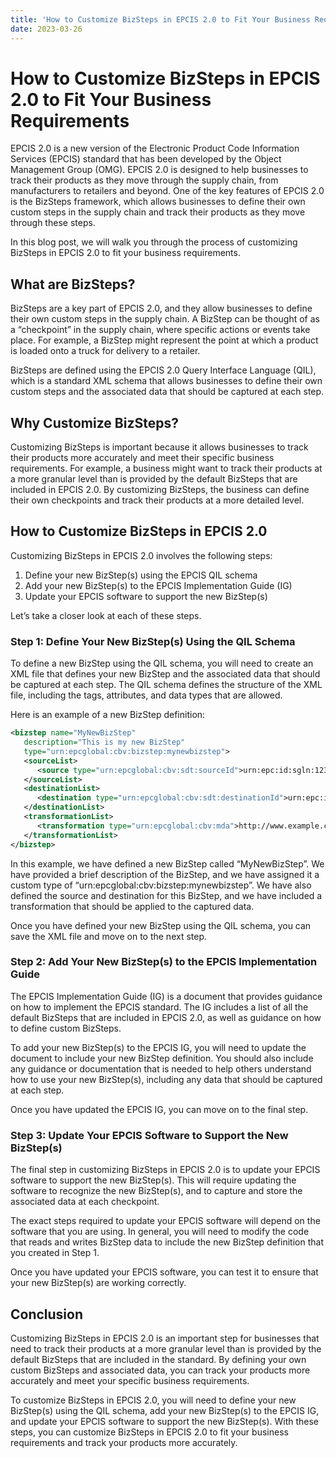 ```yaml
---
title: 'How to Customize BizSteps in EPCIS 2.0 to Fit Your Business Requirements'
date: 2023-03-26
---
```


# How to Customize BizSteps in EPCIS 2.0 to Fit Your Business Requirements

EPCIS 2.0 is a new version of the Electronic Product Code Information Services (EPCIS) standard that has been developed by the Object Management Group (OMG). EPCIS 2.0 is designed to help businesses to track their products as they move through the supply chain, from manufacturers to retailers and beyond. One of the key features of EPCIS 2.0 is the BizSteps framework, which allows businesses to define their own custom steps in the supply chain and track their products as they move through these steps.

In this blog post, we will walk you through the process of customizing BizSteps in EPCIS 2.0 to fit your business requirements.

## What are BizSteps?

BizSteps are a key part of EPCIS 2.0, and they allow businesses to define their own custom steps in the supply chain. A BizStep can be thought of as a “checkpoint” in the supply chain, where specific actions or events take place. For example, a BizStep might represent the point at which a product is loaded onto a truck for delivery to a retailer.

BizSteps are defined using the EPCIS 2.0 Query Interface Language (QIL), which is a standard XML schema that allows businesses to define their own custom steps and the associated data that should be captured at each step.

## Why Customize BizSteps?

Customizing BizSteps is important because it allows businesses to track their products more accurately and meet their specific business requirements. For example, a business might want to track their products at a more granular level than is provided by the default BizSteps that are included in EPCIS 2.0. By customizing BizSteps, the business can define their own checkpoints and track their products at a more detailed level.

## How to Customize BizSteps in EPCIS 2.0

Customizing BizSteps in EPCIS 2.0 involves the following steps:

1. Define your new BizStep(s) using the EPCIS QIL schema
2. Add your new BizStep(s) to the EPCIS Implementation Guide (IG)
3. Update your EPCIS software to support the new BizStep(s)

Let’s take a closer look at each of these steps.

### Step 1: Define Your New BizStep(s) Using the QIL Schema

To define a new BizStep using the QIL schema, you will need to create an XML file that defines your new BizStep and the associated data that should be captured at each step. The QIL schema defines the structure of the XML file, including the tags, attributes, and data types that are allowed.

Here is an example of a new BizStep definition:

```xml
<bizstep name="MyNewBizStep"
   description="This is my new BizStep"
   type="urn:epcglobal:cbv:bizstep:mynewbizstep">
   <sourceList>
      <source type="urn:epcglobal:cbv:sdt:sourceId">urn:epc:id:sgln:12345.1234.0</source>
   </sourceList>
   <destinationList>
      <destination type="urn:epcglobal:cbv:sdt:destinationId">urn:epc:id:sgln:67890.5678.0</destination>
   </destinationList>
   <transformationList>
      <transformation type="urn:epcglobal:cbv:mda">http://www.example.com/transformations/mytransformation</transformation>
   </transformationList>
</bizstep>
```

In this example, we have defined a new BizStep called “MyNewBizStep”. We have provided a brief description of the BizStep, and we have assigned it a custom type of “urn:epcglobal:cbv:bizstep:mynewbizstep”. We have also defined the source and destination for this BizStep, and we have included a transformation that should be applied to the captured data.

Once you have defined your new BizStep using the QIL schema, you can save the XML file and move on to the next step.

### Step 2: Add Your New BizStep(s) to the EPCIS Implementation Guide

The EPCIS Implementation Guide (IG) is a document that provides guidance on how to implement the EPCIS standard. The IG includes a list of all the default BizSteps that are included in EPCIS 2.0, as well as guidance on how to define custom BizSteps.

To add your new BizStep(s) to the EPCIS IG, you will need to update the document to include your new BizStep definition. You should also include any guidance or documentation that is needed to help others understand how to use your new BizStep(s), including any data that should be captured at each step.

Once you have updated the EPCIS IG, you can move on to the final step.

### Step 3: Update Your EPCIS Software to Support the New BizStep(s)

The final step in customizing BizSteps in EPCIS 2.0 is to update your EPCIS software to support the new BizStep(s). This will require updating the software to recognize the new BizStep(s), and to capture and store the associated data at each checkpoint.

The exact steps required to update your EPCIS software will depend on the software that you are using. In general, you will need to modify the code that reads and writes BizStep data to include the new BizStep definition that you created in Step 1.

Once you have updated your EPCIS software, you can test it to ensure that your new BizStep(s) are working correctly.

## Conclusion

Customizing BizSteps in EPCIS 2.0 is an important step for businesses that need to track their products at a more granular level than is provided by the default BizSteps that are included in the standard. By defining your own custom BizSteps and associated data, you can track your products more accurately and meet your specific business requirements.

To customize BizSteps in EPCIS 2.0, you will need to define your new BizStep(s) using the QIL schema, add your new BizStep(s) to the EPCIS IG, and update your EPCIS software to support the new BizStep(s). With these steps, you can customize BizSteps in EPCIS 2.0 to fit your business requirements and track your products more accurately.
